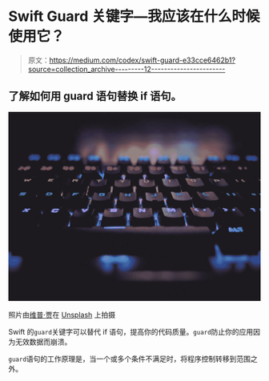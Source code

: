 # Swift Guard 关键字—我应该在什么时候使用它？

> 原文：<https://medium.com/codex/swift-guard-e33cce6462b1?source=collection_archive---------12----------------------->

## 了解如何用 guard 语句替换 if 语句。

![](img/aefe2be25308da9a5c2e2a94b81684d1.png)

照片由[维普·贾](https://unsplash.com/@lordarcadius?utm_source=medium&utm_medium=referral)在 [Unsplash](https://unsplash.com?utm_source=medium&utm_medium=referral) 上拍摄

Swift 的`guard`关键字可以替代 if 语句，提高你的代码质量。`guard`防止你的应用因为无效数据而崩溃。

`guard`语句的工作原理是，当一个或多个条件不满足时，将程序控制转移到范围之外。